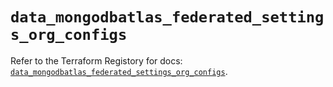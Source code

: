# `data_mongodbatlas_federated_settings_org_configs`

Refer to the Terraform Registory for docs: [`data_mongodbatlas_federated_settings_org_configs`](https://registry.terraform.io/providers/mongodb/mongodbatlas/1.13.1/docs/data-sources/federated_settings_org_configs).
